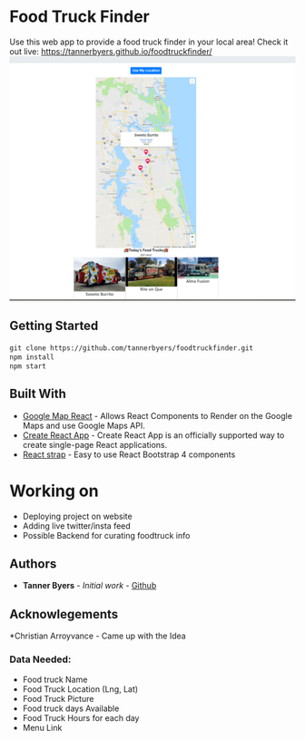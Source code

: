 
# Food Truck Finder

Use this web app to provide a food truck finder in your local area! 
Check it out live: https://tannerbyers.github.io/foodtruckfinder/
![Foodtruckfinder Screenshot](/assets/screenshotsd.PNG)


## Getting Started 

```
git clone https://github.com/tannerbyers/foodtruckfinder.git
npm install 
npm start
```

## Built With

* [Google Map React](https://github.com/google-map-react/google-map-react) - Allows React Components to Render on the Google Maps and use Google Maps API.
* [Create React App](https://facebook.github.io/create-react-app/docs/getting-started) - Create React App is an officially supported way to create single-page React applications. 
* [React strap](https://reactstrap.github.io/) - Easy to use React Bootstrap 4 components


# Working on 
* Deploying project on website
* Adding live twitter/insta feed 
* Possible Backend for curating foodtruck info

## Authors
* **Tanner Byers** - *Initial work* - [Github](https://github.com/tannerbyers)

## Acknowlegements

*Christian Arroyvance - Came up with the Idea

### Data Needed: 

* Food truck Name
* Food Truck Location (Lng, Lat)
* Food Truck Picture
* Food truck days Available 
* Food Truck Hours for each day
* Menu Link
